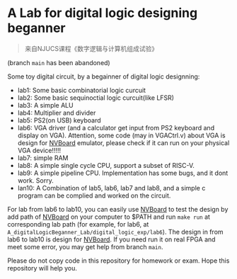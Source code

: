 # A Lab for digital logic designing beganner

> 来自NJUCS课程《数字逻辑与计算机组成试验》

(branch `main` has been abandoned)

Some toy digital circuit, by a begainner of digital logic designning:
- lab1: Some basic combinatorial logic curcuit
- lab2: Some basic sequinoctial logic curcuit(like LFSR)
- lab3: A simple ALU
- lab4: Multiplier and divider
- lab5: PS2(on USB) keyboard
- lab6: VGA driver (and a calculator get input from PS2 keyboard and display on VGA). Attention, some code (may in VGACtrl.v) about VGA is design for [NVBoard](https://github.com/NJU-ProjectN/nvboard) emulator, please check if it can run on your physical VGA device!!!!!
- lab7: simple RAM
- lab8: A simple single cycle CPU, support a subset of RISC-V.
- lab9: A simple pipeline CPU. Implementation has some bugs, and it dont work. Sorry.
- lan10: A Combination of lab5, lab6, lab7 and lab8, and a simple c program can be complied and worked on the circuit.

For lab from lab6 to lab10, you can easily use [NVBoard](https://github.com/NJU-ProjectN/nvboard) to test the design by add path of [NVBoard](https://github.com/NJU-ProjectN/nvboard) on your computer to $PATH and run `make run` at corresponding lab path (for example, for lab6, at `A_digitalLogicBeganner_Lab/digital_logic_exp/lab6`).
The design in from lab6 to lab10 is design for [NVBoard](https://github.com/NJU-ProjectN/nvboard). If you need run it on real FPGA and meet some error, you may get help from branch `main`.

Please do not copy code in this repository for homework or exam. Hope this repository will help you.
